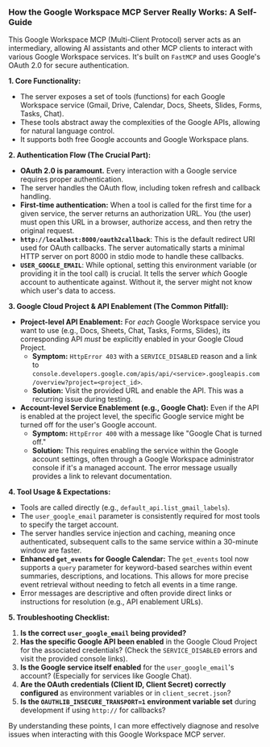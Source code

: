 ### How the Google Workspace MCP Server Really Works: A Self-Guide

This Google Workspace MCP (Multi-Client Protocol) server acts as an intermediary, allowing AI assistants and other MCP clients to interact with various Google Workspace services. It's built on `FastMCP` and uses Google's OAuth 2.0 for secure authentication.

**1. Core Functionality:**
*   The server exposes a set of tools (functions) for each Google Workspace service (Gmail, Drive, Calendar, Docs, Sheets, Slides, Forms, Tasks, Chat).
*   These tools abstract away the complexities of the Google APIs, allowing for natural language control.
*   It supports both free Google accounts and Google Workspace plans.

**2. Authentication Flow (The Crucial Part):**
*   **OAuth 2.0 is paramount.** Every interaction with a Google service requires proper authentication.
*   The server handles the OAuth flow, including token refresh and callback handling.
*   **First-time authentication:** When a tool is called for the first time for a given service, the server returns an authorization URL. You (the user) must open this URL in a browser, authorize access, and then retry the original request.
*   **`http://localhost:8000/oauth2callback`**: This is the default redirect URI used for OAuth callbacks. The server automatically starts a minimal HTTP server on port 8000 in stdio mode to handle these callbacks.
*   **`USER_GOOGLE_EMAIL`**: While optional, setting this environment variable (or providing it in the tool call) is crucial. It tells the server *which* Google account to authenticate against. Without it, the server might not know which user's data to access.

**3. Google Cloud Project & API Enablement (The Common Pitfall):**
*   **Project-level API Enablement:** For *each* Google Workspace service you want to use (e.g., Docs, Sheets, Chat, Tasks, Forms, Slides), its corresponding API *must* be explicitly enabled in your Google Cloud Project.
    *   **Symptom:** `HttpError 403` with a `SERVICE_DISABLED` reason and a link to `console.developers.google.com/apis/api/<service>.googleapis.com/overview?project=<project_id>`.
    *   **Solution:** Visit the provided URL and enable the API. This was a recurring issue during testing.
*   **Account-level Service Enablement (e.g., Google Chat):** Even if the API is enabled at the project level, the specific Google service might be turned off for the user's Google account.
    *   **Symptom:** `HttpError 400` with a message like "Google Chat is turned off."
    *   **Solution:** This requires enabling the service within the Google account settings, often through a Google Workspace administrator console if it's a managed account. The error message usually provides a link to relevant documentation.

**4. Tool Usage & Expectations:**
*   Tools are called directly (e.g., `default_api.list_gmail_labels`).
*   The `user_google_email` parameter is consistently required for most tools to specify the target account.
*   The server handles service injection and caching, meaning once authenticated, subsequent calls to the same service within a 30-minute window are faster.
*   **Enhanced `get_events` for Google Calendar:** The `get_events` tool now supports a `query` parameter for keyword-based searches within event summaries, descriptions, and locations. This allows for more precise event retrieval without needing to fetch all events in a time range.
*   Error messages are descriptive and often provide direct links or instructions for resolution (e.g., API enablement URLs).

**5. Troubleshooting Checklist:**
1.  **Is the correct `user_google_email` being provided?**
2.  **Has the specific Google API been enabled** in the Google Cloud Project for the associated credentials? (Check the `SERVICE_DISABLED` errors and visit the provided console links).
3.  **Is the Google service itself enabled** for the `user_google_email`'s account? (Especially for services like Google Chat).
4.  **Are the OAuth credentials (Client ID, Client Secret) correctly configured** as environment variables or in `client_secret.json`?
5.  **Is the `OAUTHLIB_INSECURE_TRANSPORT=1` environment variable set** during development if using `http://` for callbacks?

By understanding these points, I can more effectively diagnose and resolve issues when interacting with this Google Workspace MCP server.